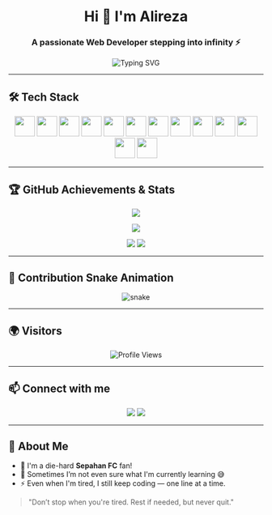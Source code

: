 <h1 align="center">Hi 👋 I'm Alireza</h1>
<h3 align="center">A passionate Web Developer stepping into infinity ⚡</h3>

<p align="center">
  <img src="https://readme-typing-svg.demolab.com?font=Fira+Code&duration=3000&pause=1000&center=true&vCenter=true&width=435&lines=💛+Sepahan+Lover+%F0%9F%92%9B;🌐+Web+Development+is+My+Universe;🚀+Always+Learning+Something+New" alt="Typing SVG" />
</p>

---

## 🛠️ Tech Stack

<p align="center">
  <a href="https://vuejs.org/" target="_blank"><img src="https://cdn.jsdelivr.net/gh/devicons/devicon/icons/vuejs/vuejs-original-wordmark.svg" width="40" height="40"/></a>
  <a href="https://nuxtjs.org/" target="_blank"><img src="https://cdn.jsdelivr.net/gh/devicons/devicon/icons/nuxtjs/nuxtjs-original.svg" width="40" height="40"/></a>
  <a href="https://www.python.org" target="_blank"><img src="https://cdn.jsdelivr.net/gh/devicons/devicon/icons/python/python-original.svg" width="40" height="40"/></a>
  <a href="https://www.djangoproject.com/" target="_blank"><img src="https://cdn.worldvectorlogo.com/logos/django.svg" width="40" height="40"/></a>
  <a href="https://developer.mozilla.org/en-US/docs/Web/JavaScript" target="_blank"><img src="https://cdn.jsdelivr.net/gh/devicons/devicon/icons/javascript/javascript-original.svg" width="40" height="40"/></a>
  <a href="https://www.typescriptlang.org/" target="_blank"><img src="https://cdn.jsdelivr.net/gh/devicons/devicon/icons/typescript/typescript-original.svg" width="40" height="40"/></a>
  <a href="https://tailwindcss.com/" target="_blank"><img src="https://www.vectorlogo.zone/logos/tailwindcss/tailwindcss-icon.svg" width="40" height="40"/></a>
  <a href="https://sass-lang.com/" target="_blank"><img src="https://cdn.jsdelivr.net/gh/devicons/devicon/icons/sass/sass-original.svg" width="40" height="40"/></a>
  <a href="https://getbootstrap.com/" target="_blank"><img src="https://cdn.jsdelivr.net/gh/devicons/devicon/icons/bootstrap/bootstrap-original-wordmark.svg" width="40" height="40"/></a>
  <a href="https://webpack.js.org/" target="_blank"><img src="https://cdn.jsdelivr.net/gh/devicons/devicon/icons/webpack/webpack-original-wordmark.svg" width="40" height="40"/></a>
  <a href="https://www.mongodb.com/" target="_blank"><img src="https://cdn.jsdelivr.net/gh/devicons/devicon/icons/mongodb/mongodb-original-wordmark.svg" width="40" height="40"/></a>
  <a href="https://www.mysql.com/" target="_blank"><img src="https://cdn.jsdelivr.net/gh/devicons/devicon/icons/mysql/mysql-original-wordmark.svg" width="40" height="40"/></a>
  <a href="https://neo4j.com/" target="_blank"><img src="https://cdn.jsdelivr.net/gh/devicons/devicon/icons/neo4j/neo4j-original-wordmark.svg" width="40" height="40"/></a>
</p>

---

## 🏆 GitHub Achievements & Stats

<p align="center">
  <img src="https://github-profile-trophy.vercel.app/?username=mrkeshi&theme=algolia&row=2&column=4" />
</p>

<p align="center">
  <img src="https://github-readme-streak-stats.herokuapp.com?user=mrkeshi&theme=tokyonight&date_format=M%20j%5B%2C%20Y%5D" />
</p>

<p align="center">
  <img src="https://github-readme-stats.vercel.app/api?username=mrkeshi&show_icons=true&theme=tokyonight" />
  <img src="https://github-readme-stats.vercel.app/api/top-langs/?username=mrkeshi&layout=compact&theme=tokyonight" />
</p>

---

## 🐍 Contribution Snake Animation

<p align="center">
  <img src="https://github.com/mrkeshi/mrkeshi/raw/output/github-contribution-grid-snake.svg" alt="snake"/>
</p>

---

## 🌍 Visitors

<p align="center">
  <img src="https://komarev.com/ghpvc/?username=mrkeshi&label=Profile+Views&color=blueviolet&style=flat" alt="Profile Views" />
</p>

---

## 📫 Connect with me

<p align="center">
  <a href="https://instagram.com/keshavarz_28" target="_blank"><img src="https://img.shields.io/badge/Instagram-%23E4405F.svg?logo=instagram&logoColor=white" /></a>
  <a href="https://twitter.com/" target="_blank"><img src="https://img.shields.io/badge/Twitter-%231DA1F2.svg?logo=twitter&logoColor=white" /></a>
</p>

---

## 🔮 About Me

- 💛 I'm a die-hard **Sepahan FC** fan!
- 🤔 Sometimes I’m not even sure what I'm currently learning 😅
- ⚡ Even when I'm tired, I still keep coding — one line at a time.

> "Don’t stop when you're tired. Rest if needed, but never quit."
